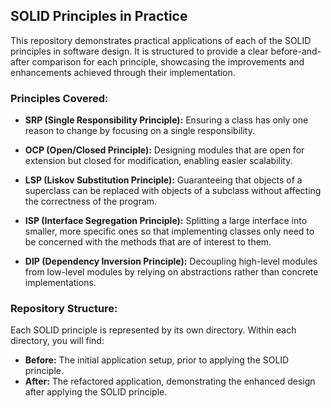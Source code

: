 ## SOLID Principles in Practice

This repository demonstrates practical applications of each of the SOLID principles in software design. It is structured to provide a clear before-and-after comparison for each principle, showcasing the improvements and enhancements achieved through their implementation.

### Principles Covered:

- **SRP (Single Responsibility Principle):** 
  Ensuring a class has only one reason to change by focusing on a single responsibility.
  
- **OCP (Open/Closed Principle):** 
  Designing modules that are open for extension but closed for modification, enabling easier scalability.
  
- **LSP (Liskov Substitution Principle):** 
  Guaranteeing that objects of a superclass can be replaced with objects of a subclass without affecting the correctness of the program.
  
- **ISP (Interface Segregation Principle):** 
  Splitting a large interface into smaller, more specific ones so that implementing classes only need to be concerned with the methods that are of interest to them.
  
- **DIP (Dependency Inversion Principle):** 
  Decoupling high-level modules from low-level modules by relying on abstractions rather than concrete implementations.

### Repository Structure:

Each SOLID principle is represented by its own directory. Within each directory, you will find:

- **Before:** The initial application setup, prior to applying the SOLID principle.
- **After:** The refactored application, demonstrating the enhanced design after applying the SOLID principle.


